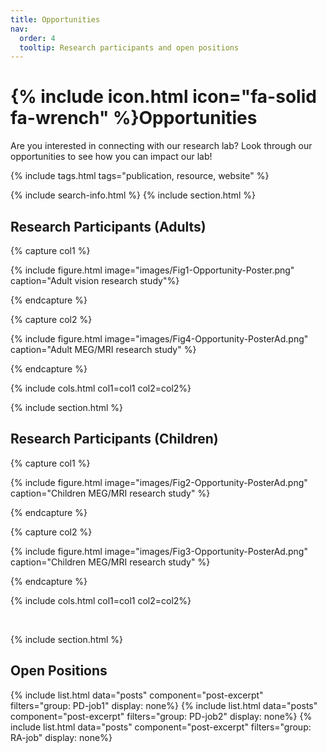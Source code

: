 ```yaml
---
title: Opportunities
nav:
  order: 4
  tooltip: Research participants and open positions 
---
```


# {% include icon.html icon="fa-solid fa-wrench" %}Opportunities

Are you interested in connecting with our research lab? Look through our opportunities 
to see how you can impact our lab!

{% include tags.html tags="publication, resource, website" %}

{% include search-info.html %}
{% include section.html %}
<h2 style="text-align: left;"> <strong> Research Participants (Adults) </strong> </h2>

<!-- Adult research study-->
{% capture col1 %}

{% include figure.html image="images/Fig1-Opportunity-Poster.png" caption="Adult vision research study"%}

{% endcapture %}

{% capture col2 %}

{% include figure.html image="images/Fig4-Opportunity-PosterAd.png" caption="Adult MEG/MRI research study" %}

{% endcapture %}

{% include cols.html col1=col1 col2=col2%}


{% include section.html %}
<h2 style="text-align: left;"> <strong> Research Participants (Children) </strong> </h2>


{% capture col1 %}

{% include figure.html image="images/Fig2-Opportunity-PosterAd.png" caption="Children MEG/MRI research study" %}

{% endcapture %}

{% capture col2 %}

{% include figure.html image="images/Fig3-Opportunity-PosterAd.png" caption="Children MEG/MRI research study" %}

{% endcapture %}

{% include cols.html col1=col1 col2=col2%}

<br>

{% include section.html %}
## **Open Positions**
{% include list.html data="posts" component="post-excerpt" filters="group: PD-job1" display: none%}
{% include list.html data="posts" component="post-excerpt" filters="group: PD-job2" display: none%}
{% include list.html data="posts" component="post-excerpt" filters="group: RA-job" display: none%}

